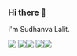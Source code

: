 ### Hi there 👋

I'm Sudhanva Lalit.

![](http://github-profile-summary-cards.vercel.app/api/cards/profile-details?username=sudhanvalalit&theme=ayu_mirage)
![](http://github-profile-summary-cards.vercel.app/api/cards/repos-per-language?username=sudhanvalalit&theme=ayu_mirage)![](http://github-profile-summary-cards.vercel.app/api/cards/most-commit-language?username=sudhanvalalit&theme=ayu_mirage)
![](http://github-profile-summary-cards.vercel.app/api/cards/stats?username=sudhanvalalit&theme=ayu_mirage)![](http://github-profile-summary-cards.vercel.app/api/cards/productive-time?username=sudhanvalalit&theme=ayu_mirage&utcOffset=8)
